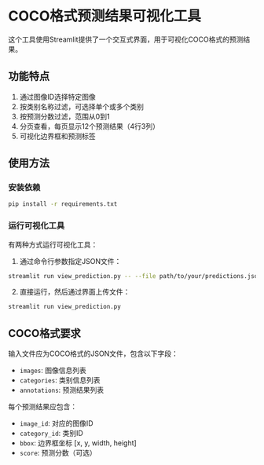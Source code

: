 # COCO格式预测结果可视化工具

这个工具使用Streamlit提供了一个交互式界面，用于可视化COCO格式的预测结果。

## 功能特点

1. 通过图像ID选择特定图像
2. 按类别名称过滤，可选择单个或多个类别
3. 按预测分数过滤，范围从0到1
4. 分页查看，每页显示12个预测结果（4行3列）
5. 可视化边界框和预测标签

## 使用方法

### 安装依赖

```bash
pip install -r requirements.txt
```

### 运行可视化工具

有两种方式运行可视化工具：

1. 通过命令行参数指定JSON文件：

```bash
streamlit run view_prediction.py -- --file path/to/your/predictions.json
```

2. 直接运行，然后通过界面上传文件：

```bash
streamlit run view_prediction.py
```

## COCO格式要求

输入文件应为COCO格式的JSON文件，包含以下字段：

- `images`: 图像信息列表
- `categories`: 类别信息列表
- `annotations`: 预测结果列表

每个预测结果应包含：
- `image_id`: 对应的图像ID
- `category_id`: 类别ID
- `bbox`: 边界框坐标 [x, y, width, height]
- `score`: 预测分数（可选） 